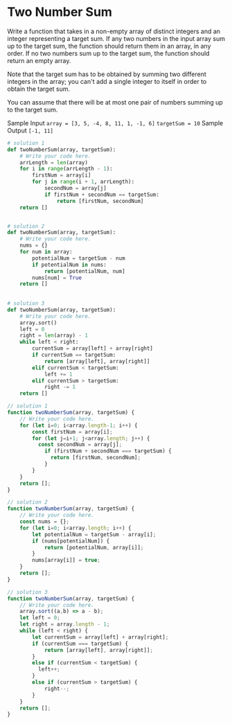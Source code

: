 # Two Number Sum
Write a function that takes in a non-empty array of distinct integers and an
integer representing a target sum. If any two numbers in the input array sum
up to the target sum, the function should return them in an array, in any
order. If no two numbers sum up to the target sum, the function should return
an empty array.

Note that the target sum has to be obtained by summing two different integers
in the array; you can't add a single integer to itself in order to obtain the
target sum.

You can assume that there will be at most one pair of numbers summing up to
the target sum.

Sample Input
```array = [3, 5, -4, 8, 11, 1, -1, 6]```
```targetSum = 10```
Sample Output
```[-1, 11]```

```python
# solution 1
def twoNumberSum(array, targetSum):
	# Write your code here.
	arrLength = len(array)
	for i in range(arrLength - 1):
		firstNum = array[i]
		for j in range(i + 1, arrLength):
			secondNum = array[j]
			if firstNum + secondNum == targetSum:
				return [firstNum, secondNum]
	return []


# solution 2
def twoNumberSum(array, targetSum):
	# Write your code here.
	nums = {}
	for num in array:
		potentialNum = targetSum - num
		if potentialNum in nums:
			return [potentialNum, num]
		nums[num] = True
	return []
  
 
# solution 3
def twoNumberSum(array, targetSum):
	# Write your code here.
	array.sort()
	left = 0
	right = len(array) - 1
	while left < right:
		currentSum = array[left] + array[right]
		if currentSum == targetSum:
			return [array[left], array[right]]
		elif currentSum < targetSum:
			left += 1
		elif currentSum > targetSum:
			right -= 1
	return []
```
```javascript
// solution 1
function twoNumberSum(array, targetSum) {
	// Write your code here.
	for (let i=0; i<array.length-1; i++) {
		const firstNum = array[i];
		for (let j=i+1; j<array.length; j++) {
		  const secondNum = array[j];
			if (firstNum + secondNum === targetSum) {
			  return [firstNum, secondNum];
			}
		}
	}
	return [];
}

// solution 2
function twoNumberSum(array, targetSum) {
	// Write your code here.
	const nums = {};
	for (let i=0; i<array.length; i++) {
		let potentialNum = targetSum - array[i];
		if (nums[potentialNum]) {
			return [potentialNum, array[i]];
		}
		nums[array[i]] = true;
	}
	return [];
}

// solution 3
function twoNumberSum(array, targetSum) {
	// Write your code here.
	array.sort((a,b) => a - b);
	let left = 0;
	let right = array.length - 1;
	while (left < right) {
		let currentSum = array[left] + array[right];
		if (currentSum === targetSum) {
			return [array[left], array[right]];
		}
		else if (currentSum < targetSum) {
		  left++;
		}
		else if (currentSum > targetSum) {
			right--;
		}
	}
	return [];
}
```
